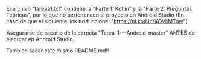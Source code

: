 El archivo "tareaa1.txt" contiene la "Parte 1: Kotlin" y la "Parte 2: Preguntas Teóricas", por lo que no pertenencen al proyecto en Android Studio 
(En caso de que el siguiente link no funcione: "https://pl.kotl.in/KOVliMTqw")

Asegurarse de sacarlo de la carpeta "Tarea-1---Android-master" ANTES de ejecutar en Android Studio.

Tambien sacar este mismo README.md!!
